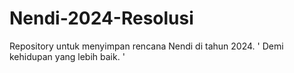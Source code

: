 # Nendi-2024-Resolusi
Repository untuk menyimpan rencana Nendi di tahun 2024. ' Demi kehidupan yang lebih baik. '

